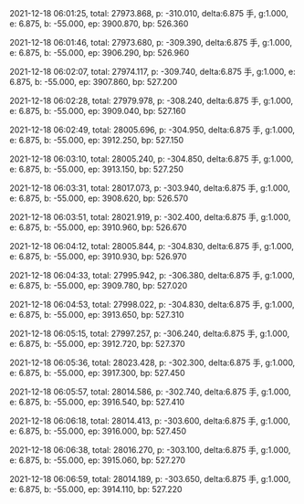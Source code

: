 2021-12-18 06:01:25, total: 27973.868, p: -310.010, delta:6.875 手, g:1.000, e: 6.875, b: -55.000, ep: 3900.870, bp: 526.360

2021-12-18 06:01:46, total: 27973.680, p: -309.390, delta:6.875 手, g:1.000, e: 6.875, b: -55.000, ep: 3906.290, bp: 526.960

2021-12-18 06:02:07, total: 27974.117, p: -309.740, delta:6.875 手, g:1.000, e: 6.875, b: -55.000, ep: 3907.860, bp: 527.200

2021-12-18 06:02:28, total: 27979.978, p: -308.240, delta:6.875 手, g:1.000, e: 6.875, b: -55.000, ep: 3909.040, bp: 527.160

2021-12-18 06:02:49, total: 28005.696, p: -304.950, delta:6.875 手, g:1.000, e: 6.875, b: -55.000, ep: 3912.250, bp: 527.150

2021-12-18 06:03:10, total: 28005.240, p: -304.850, delta:6.875 手, g:1.000, e: 6.875, b: -55.000, ep: 3913.150, bp: 527.250

2021-12-18 06:03:31, total: 28017.073, p: -303.940, delta:6.875 手, g:1.000, e: 6.875, b: -55.000, ep: 3908.620, bp: 526.570

2021-12-18 06:03:51, total: 28021.919, p: -302.400, delta:6.875 手, g:1.000, e: 6.875, b: -55.000, ep: 3910.960, bp: 526.670

2021-12-18 06:04:12, total: 28005.844, p: -304.830, delta:6.875 手, g:1.000, e: 6.875, b: -55.000, ep: 3910.930, bp: 526.970

2021-12-18 06:04:33, total: 27995.942, p: -306.380, delta:6.875 手, g:1.000, e: 6.875, b: -55.000, ep: 3909.780, bp: 527.020

2021-12-18 06:04:53, total: 27998.022, p: -304.830, delta:6.875 手, g:1.000, e: 6.875, b: -55.000, ep: 3913.650, bp: 527.310

2021-12-18 06:05:15, total: 27997.257, p: -306.240, delta:6.875 手, g:1.000, e: 6.875, b: -55.000, ep: 3912.720, bp: 527.370

2021-12-18 06:05:36, total: 28023.428, p: -302.300, delta:6.875 手, g:1.000, e: 6.875, b: -55.000, ep: 3917.300, bp: 527.450

2021-12-18 06:05:57, total: 28014.586, p: -302.740, delta:6.875 手, g:1.000, e: 6.875, b: -55.000, ep: 3916.540, bp: 527.410

2021-12-18 06:06:18, total: 28014.413, p: -303.600, delta:6.875 手, g:1.000, e: 6.875, b: -55.000, ep: 3916.000, bp: 527.450

2021-12-18 06:06:38, total: 28016.270, p: -303.100, delta:6.875 手, g:1.000, e: 6.875, b: -55.000, ep: 3915.060, bp: 527.270

2021-12-18 06:06:59, total: 28014.189, p: -303.650, delta:6.875 手, g:1.000, e: 6.875, b: -55.000, ep: 3914.110, bp: 527.220